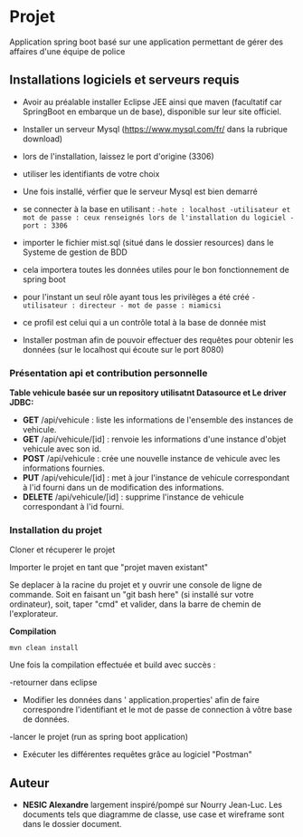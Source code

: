 # Projet

Application spring boot basé sur une application permettant de gérer des affaires d'une équipe de police


## Installations logiciels et serveurs requis

- Avoir au préalable installer Eclipse JEE ainsi que maven (facultatif car SpringBoot en embarque un de base), disponible sur leur site officiel.

- Installer un serveur Mysql (https://www.mysql.com/fr/ dans la rubrique download)
- lors de l'installation, laissez le port d'origine (3306)
- utiliser les identifiants de votre choix
- Une fois installé, vérfier que le serveur Mysql est bien demarré
- se connecter à la base en utilisant :
        ```
        -hote : localhost
        -utilisateur et mot de passe : ceux renseignés lors de l'installation du logiciel
        -port : 3306
        ```
- importer le fichier mist.sql (situé dans le dossier resources) dans le Systeme de gestion de BDD
- cela importera toutes les données utiles pour le bon fonctionnement de spring boot
- pour l'instant un seul rôle ayant tous les privilèges a été créé
        ```
        - utilisateur : directeur
        - mot de passe : miamicsi
        ```
- ce profil est celui qui a un contrôle total à la base de donnée mist

- Installer postman afin de pouvoir effectuer des requêtes pour obtenir les données (sur le localhost qui écoute sur le port 8080)


### Présentation api et contribution personnelle

**Table vehicule basée sur un repository utilisatnt Datasource et Le driver JDBC:**

* **GET** /api/vehicule : liste les informations de l'ensemble des instances de vehicule.
 * **GET** /api/vehicule/[id] : renvoie les informations d'une instance d'objet vehicule avec son id.
 * **POST** /api/vehicule : crée une nouvelle instance de vehicule avec les informations fournies.
 * **PUT** /api/vehicule/[id] : met à jour l'instance de vehicule correspondant à l'id fourni dans un de modification des informations.
 * **DELETE** /api/vehicule/[id] : supprime l'instance de vehicule correspondant à l'id fourni.

 
### Installation du projet

Cloner et récuperer le projet

Importer le projet en tant que "projet maven existant"

Se deplacer à la racine du projet et y ouvrir une console de ligne de commande.
Soit en faisant un "git bash here" (si installé sur votre ordinateur), soit, taper "cmd" et valider, dans la barre de chemin de l'explorateur.

**Compilation**
```
mvn clean install
```

Une fois la compilation effectuée et build avec succès :

-retourner dans eclipse

- Modifier les données dans ' application.properties' afin de faire correspondre l'identifiant et le mot de passe de connection à vôtre base de données.

-lancer le projet (run as spring boot application)

- Exécuter les différentes requêtes grâce au logiciel "Postman"


## Auteur

* **NESIC Alexandre** 
largement inspiré/pompé sur Nourry Jean-Luc.
Les documents tels que diagramme de classe, use case et wireframe sont dans le dossier document.



